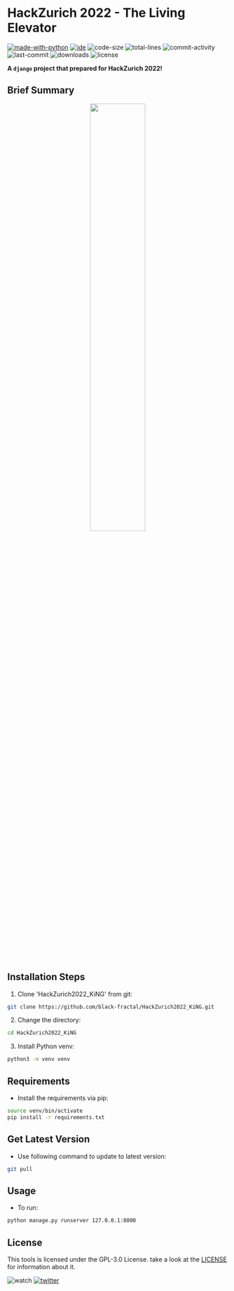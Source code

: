 # HackZurich 2022 - The Living Elevator
[![made-with-python](https://img.shields.io/badge/made%20with-Python%20%3E3-1f425f.svg?color=blueviolet&style=plastic&logo=python)](https://www.python.org/)
[![ide](https://img.shields.io/badge/IDE-VSCode-yellowgreen?style=plastic&logo=visual-studio-code)](https://code.visualstudio.com/)
![code-size](https://img.shields.io/github/languages/code-size/black-fractal/HackZurich2022_KiNG?style=plastic)
![total-lines](https://img.shields.io/tokei/lines/github/black-fractal/HackZurich2022_KiNG?style=plastic&color=green)
![commit-activity](https://img.shields.io/github/commit-activity/m/black-fractal/HackZurich2022_KiNG?color=brightgreen&style=plastic)
![last-commit](https://img.shields.io/github/last-commit/black-fractal/HackZurich2022_KiNG?color=9cf&style=plastic)
![downloads](https://img.shields.io/github/downloads/black-fractal/HackZurich2022_KiNG/total?style=plastic)
![license](https://img.shields.io/github/license/black-fractal/HackZurich2022_KiNG?style=plastic)

**A `django` project that prepared for HackZurich 2022!**

## Brief Summary
<p align="center">
  <img src="https://github.com/black-fractal/HackZurich2022_KiNG/img/new-logo.png"  width="50%" height="50%">
</p>

## Installation Steps
1. Clone 'HackZurich2022_KiNG' from git:
```bash
git clone https://github.com/black-fractal/HackZurich2022_KiNG.git
```

2. Change the directory:
```bash
cd HackZurich2022_KiNG
```

3. Install Python venv:
```bash
python3 -m venv venv
```

## Requirements

- Install the requirements via pip:
```bash
source venv/bin/activate
pip install -r requirements.txt
```

## Get Latest Version
- Use following command to update to latest version:
```bash
git pull
````

## Usage
- To run:

```bash
python manage.py runserver 127.0.0.1:8000
```

## License
This tools is licensed under the GPL-3.0 License. take a look at the [LICENSE](https://github.com/black-fractal/wikipedia-philosophy-game/blob/main/LICENSE) for information about it.

![watch](https://img.shields.io/github/watchers/black-fractal/n-queens?label=watch&style=social)
[![twitter](https://img.shields.io/twitter/follow/V4HlD?color=yellow&label=twitter%20follow&style=social)](https://twitter.com/V4HlD)

